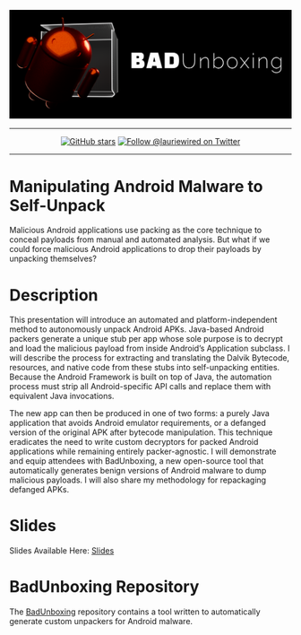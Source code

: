 <div align="center">

![logo](media/bad_unboxing_logo.png)

---

[![GitHub stars](https://img.shields.io/github/stars/LaurieWired/REcon2024)](https://github.com/LaurieWired/REcon2024/stargazers)
[![Follow @lauriewired on Twitter](https://img.shields.io/twitter/follow/lauriewired?style=social)](https://twitter.com/lauriewired)

</div>

---

# Manipulating Android Malware to Self-Unpack

Malicious Android applications use packing as the core technique to conceal payloads from manual and automated analysis. But what if we could force malicious Android applications to drop their payloads by unpacking themselves?

# Description

This presentation will introduce an automated and platform-independent method to autonomously unpack Android APKs. Java-based Android packers generate a unique stub per app whose sole purpose is to decrypt and load the malicious payload from inside Android’s Application subclass. I will describe the process for extracting and translating the Dalvik Bytecode, resources, and native code from these stubs into self-unpacking entities. Because the Android Framework is built on top of Java, the automation process must strip all Android-specific API calls and replace them with equivalent Java invocations. 

The new app can then be produced in one of two forms: a purely Java application that avoids Android emulator requirements, or a defanged version of the original APK after bytecode manipulation. This technique eradicates the need to write custom decryptors for packed Android applications while remaining entirely packer-agnostic.
I will demonstrate and equip attendees with BadUnboxing, a new open-source tool that automatically generates benign versions of Android malware to dump malicious payloads. I will also share my methodology for repackaging defanged APKs.

# Slides

Slides Available Here: [Slides](https://github.com/LaurieWired/REcon2024/blob/main/REcon_2024_Slides.pdf)

# BadUnboxing Repository
The [BadUnboxing](https://github.com/LaurieWired/BadUnboxing) repository contains a tool written to automatically generate custom unpackers for Android malware.



